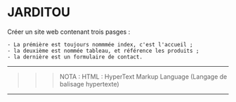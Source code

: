 # **JARDITOU**

Créer un site web contenant trois pasges :

    - La prémière est toujours nommmée index, c'est l'accueil ;
    - la deuxième est nommée tableau, et référence les produits ;
    - la dernière est un formulaire de contact.

___
>>> NOTA :
    HTML : HyperText Markup Language (Langage de balisage hypertexte)
___